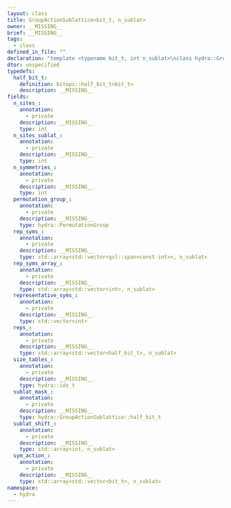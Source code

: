 ```yaml
---
layout: class
title: GroupActionSublattice<bit_t, n_sublat>
owner: __MISSING__
brief: __MISSING__
tags:
  - class
defined_in_file: ""
declaration: "template <typename bit_t, int n_sublat>\nclass hydra::GroupActionSublattice;"
dtor: unspecified
typedefs:
  half_bit_t:
    definition: bitops::half_bit_t<bit_t>
    description: __MISSING__
fields:
  n_sites_:
    annotation:
      - private
    description: __MISSING__
    type: int
  n_sites_sublat_:
    annotation:
      - private
    description: __MISSING__
    type: int
  n_symmetries_:
    annotation:
      - private
    description: __MISSING__
    type: int
  permutation_group_:
    annotation:
      - private
    description: __MISSING__
    type: hydra::PermutationGroup
  rep_syms_:
    annotation:
      - private
    description: __MISSING__
    type: std::array<std::vector<gsl::span<const int>>, n_sublat>
  rep_syms_array_:
    annotation:
      - private
    description: __MISSING__
    type: std::array<std::vector<int>, n_sublat>
  representative_syms_:
    annotation:
      - private
    description: __MISSING__
    type: std::vector<int>
  reps_:
    annotation:
      - private
    description: __MISSING__
    type: std::array<std::vector<half_bit_t>, n_sublat>
  size_tables_:
    annotation:
      - private
    description: __MISSING__
    type: hydra::idx_t
  sublat_mask_:
    annotation:
      - private
    description: __MISSING__
    type: hydra::GroupActionSublattice::half_bit_t
  sublat_shift_:
    annotation:
      - private
    description: __MISSING__
    type: std::array<int, n_sublat>
  sym_action_:
    annotation:
      - private
    description: __MISSING__
    type: std::array<std::vector<bit_t>, n_sublat>
namespace:
  - hydra
---
```

